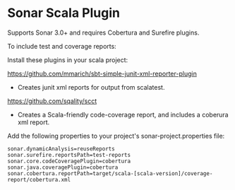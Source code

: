 Sonar Scala Plugin
===========
Supports Sonar 3.0+ and requires Cobertura and Surefire plugins.

To include test and coverage reports:

Install these plugins in your scala project:

https://github.com/mmarich/sbt-simple-junit-xml-reporter-plugin
- Creates junit xml reports for output from scalatest.

https://github.com/sqality/scct
- Creates a Scala-friendly code-coverage report, and includes a coberura xml report.


Add the following properties to your project's sonar-project.properties file:

    sonar.dynamicAnalysis=reuseReports
    sonar.surefire.reportsPath=test-reports
    sonar.core.codeCoveragePlugin=cobertura
    sonar.java.coveragePlugin=cobertura
    sonar.cobertura.reportPath=target/scala-[scala-version]/coverage-report/cobertura.xml
